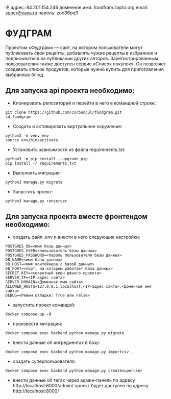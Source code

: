 IP адрес: 84.201.154.246
доменное имя: foodfram.zapto.org
email: super@yaya.ru
пароль: zoo36pq3

# ФУДГРАМ

Проектом «Фудграм» — сайт, на котором пользователи могут публиковать свои рецепты, добавлять чужие рецепты в избранное и подписываться на публикации других авторов. Зарегистрированным пользователям также доступен сервис «Список покупок». Он позволяет создавать список продуктов, которые нужно купить для приготовления выбранных блюд.

## Для запуска api проекта необходимо:
- Клонировать репозиторий и перейти в него в командной строке:
```
git clone https://github.com/corbuncul/foodgram.git
cd foodgram
```
- Cоздать и активировать виртуальное окружение:
```
python3 -m venv env
source env/bin/activate
```
- Установить зависимости из файла requirements.txt:
```
python3 -m pip install --upgrade pip
pip install -r requirements.txt
```
- Выполнить миграции:
```
python3 manage.py migrate
```
- Запустить проект:
```
python3 manage.py runserver
```

## Для запуска проекта вместе фронтендом необходимо:
- создать файл .env и внести в него следующие настройки:
```
POSTGRES_DB=<имя базы данных>
POSTGRES_USER=<пользователь базы данных>
POSTGRES_PASSWORD=<пароль пользователя базы данных>
DB_NAME=<имя базы данных>
DB_HOST=<имя контейнера с базой данных>
DB_PORT=<порт, на котором работает база данных>
SECRET_KEY=<секретный ключ джанго-проекта>
SERVER_IP=<IP-адрес сайта>
SERVER_DOMAIN=<Доменное имя сайта>
ALLOWED_HOSTS=127.0.0.1,localhost,<IP-адрес сайта>,<Доменное имя сайта>
DEBUG=<Режим отладки: True или False>
```
- запустить проект командой:
```
docker compose up -d
```
- произвести миграции:
```
docker compose exec backend python manage.py migrate
```
- внести данные об ингредиентах в базу:
```
docker compose exec backend python manage.py importcsv .
```
- создать суперпользователя:
```
docker compose exec backend python manage.py createsuperuser
```
- внести данные об тегах через админ-панель по адресу
http://localhost:8000/admin/
проект будет доступен по адресу http://localhost:8000/
